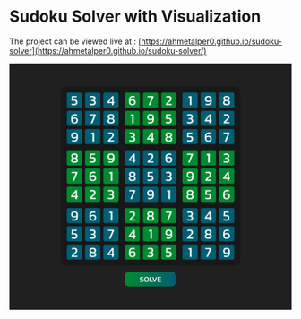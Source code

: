 # Sudoku Solver with Visualization

The project can be viewed live at : [https://ahmetalper0.github.io/sudoku-solver](https://ahmetalper0.github.io/sudoku-solver/)

![Image](sudoku_image.png)
